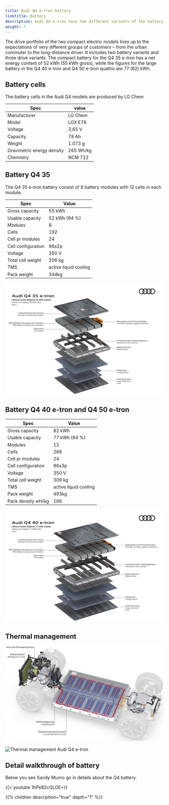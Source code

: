 ```yaml
---
title: Audi Q4 e-tron battery
linktitle: Battery
description: Audi Q4 e-tron have two different variants of the battery
weight: 7
---
```


The drive portfolio of the two compact electric models lives up to the expectations of very different groups of customers – from the urban commuter to the long-distance driver. It includes two battery variants and three drive variants. The compact battery for the Q4 35 e-tron has a net energy content of 52 kWh (55 kWh gross), while the figures for the large battery in the Q4 40 e-tron and Q4 50 e-tron quattro are 77 (82) kWh.


## Battery cells

The battery cells in the Audi Q4 models are produced by LG Chem

| **Spec** |  **value** |
|-----|-----|
| Manufacturer |  LG Chem |
| Model | LGX E78 |
| Voltage | 3,65 V |
| Capacity | 78 Ah |
| Weight | 1.073 g |
| Gravimetric energy density | 265 Wh/kg |
| Chemistry | NCM 712 |

## Battery Q4 35

The Q4 35 e-tron battery consist of 8 battery modules with 12 cells in each module.

| **Spec** | **Value** |
| ----- |----- |
| Gross capacity | 55 kWh |
| Usable capacity | 52 kWh (94 %)|
| Modules | 8 |
| Cells | 192 |
| Cell pr modules | 24 |
| Cell configuration |  96s2p |
| Voltage | 350 V |
| Total cell weight | 206 kg |
| TMS | active liquid cooling |
| Pack weight | 344kg |

![Q4 35 e-tron battery](q4etron35battery.jpg "Q4 35 e-tron battery")

## Battery Q4 40 e-tron and Q4 50 e-tron

| **Spec** | **Value** |
| ----- |----- |
| Gross capacity | 82 kWh |
| Usable capacity | 77 kWh (94 %)|
| Modules | 12 |
| Cells | 288 |
| Cell pr modules | 24 |
| Cell configuration |  96s3p |
| Voltage | 350 V |
| Total cell weight | 309 kg |
| TMS | active liquid cooling |
| Pack weight | 493kg |
| Pack density wH/kg | 166 |

![Q4 35 e-tron battery](q4etron40battery.jpg "Q4 40 e-tron / Q4 50 e-tron battery")

## Thermal management

![Thermal management Audi Q4 e-tron](batterycooling.jpg "Thermal management Audi Q4 e-tron")


![Thermal management Audi Q4 e-tron](batterycooling2.jpg "Cooling of the high-voltage battery via the chiller")


## Detail walkthrough of battery

Below you see Sandy Munro go in details about the Q4 battery.

{{< youtube 1hPe82cGLOE>}}

{{% children description="true" depth="1" %}}
